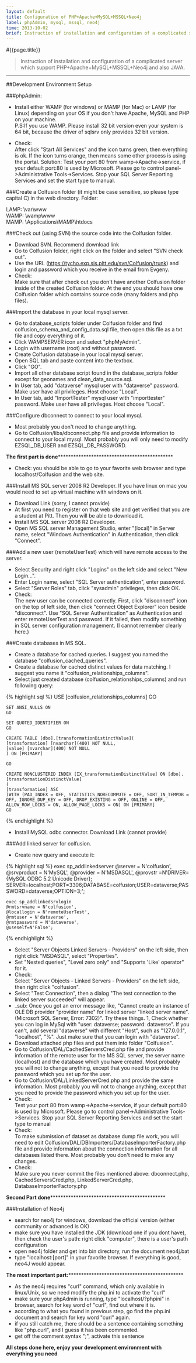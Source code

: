 ```yaml
---
layout: default
title: Configuration of PHP+Apache+MySQL+MSSQL+Neo4j
label: phpAdmin, mysql, mssql, neo4j
time: 2013-10-02
brief: Instruction of installation and configuration of a complicated server which support PHP+Apache+MySQL+MSSQL+Neo4j and also JAVA.
---
```

#{{page.title}}
> Instruction of installation and configuration of a complicated server which support PHP+Apache+MySQL+MSSQL+Neo4j and also JAVA.
**************

##Development Environment Setup
 
###phpAdmin:

- Install either WAMP (for windows) or MAMP (for Mac) or LAMP (for Linux) depending on your OS if you don't have Apache, MySQL and PHP on your machine.  
P.S:If you use WAMP. Please install 32 bit version even your system is 64 bit, because the driver of sqlsrv only provides 32 bit version.

- Check:  
After click "Start All Services" and the icon turns green, then everything is ok. If the icon turns orange, then means some other process is using the portal. Solution: Test your port 80 from wamp->Apache->service, if your default port:80 is used by Microsoft. Please go to control panel->Administrative Tools->Services. Stop your SQL Server Reporting Services and set the start type to manual.

###Create a Colfusion folder (it might be case sensitive, so please type capital C) in the web directory. Folder:

LAMP: \var\www  
WAMP: \wamp\www  
MAMP: \Applications\MAMP\htdocs

###Check out (using SVN) the source code into the Colfusion folder.

- Download SVN. Recommend download link  
- Go to Colfusion folder, right click on the folder and select "SVN check out".  
- Use the URL (https://tycho.exp.sis.pitt.edu/svn/Colfusion/trunk) and login and password which you receive in the email from Evgeny.  
- Check:  
Make sure that after check out you don't have another Colfusion folder inside of the created Colfusion folder. At the end you should have one Colfusion folder which contains source code (many folders and php files).  

###Import the database in your local mysql server.

- Go to database_scripts folder under Colfusion folder and find colfusion_schema_and_config_data.sql file, then open this file as a txt file and copy everything of it.  
- Click WAMPSERVER icon and select "phpMyAdmin".  
- Login with username (root) and without password.  
- Create Colfusion database in your local mysql server.  
- Open SQL tab and paste content into the textbox.  
- Click "GO".  
- Import all other database script found in the database_scripts folder except for geonames and clean_data_source.sql.  
- In User tab, add "dataverse" mysql user with "dataverse" password. Make user have all privileges. Host choose "Local".  
- In User tab, add "ImportTester" mysql user with "importtester" password. Make user have all privileges. Host choose "Local".  

###Configure dbconnect to connect to your local mysql. 

- Most probably you don't need to change anything.  
- Go to Colfusion/libs/dbconnect.php file and provide information to connect to your local mysql. Most probably you will only need to modify EZSQL_DB_USER and EZSQL_DB_PASSWORD.    

**The first part is done***********************************************  

- Check: you should be able to go to your favorite web browser and type localhost/Colfusion and the web site.  

###Install MS SQL server 2008 R2 Developer. If you have linux on mac you would need to set up virtual machine with windows on it.

- Download Link (sorry, I cannot provide)  
- At first you need to register on that web site and get verified that you are a student at Pitt. Then you will be able to download it.  
- Install MS SQL server 2008 R2 Developer.  
- Open MS SQL server Management Studio, enter "(local)" in Server name, select "Windows Authentication" in Authentication, then click "Connect".

###Add a new user (remoteUserTest) which will have remote access to the server.

- Select Security and right click "Logins" on the left side and select "New Login...".  
- Enter Login name, select "SQL Server authentication", enter password.  
- Select "Server Roles" tab, click "sysadmin" privileges, then click OK.  
- Check:  
The new user can be connected correctly. First, click "disconnect" icon on the top of left side, then click "connect Object Explorer" icon beside "disconnect". Use "SQL Server Authentication" as Authentication and enter remoteUserTest and password. If it failed, then modify something in SQL server configuration management. (I cannot remember clearly here.)

###Create databases in MS SQL.

- Create a database for cached queries. I suggest you named the database "colfusion_cached_queries".
- Create a database for cached distinct values for data matching. I suggest you name it "colfusion_relationships_columns".
- Select just created database (colfusion_relationships_columns) and run following query:

{% highlight sql %}
    USE [colfusion_relationships_columns] 
    GO

    SET ANSI_NULLS ON
    GO

    SET QUOTED_IDENTIFIER ON
    GO

    CREATE TABLE [dbo].[transformationDistinctValue](
    [transformation] [nvarchar](400) NOT NULL,
    [value] [nvarchar](400) NOT NULL
    ) ON [PRIMARY]

    GO

    CREATE NONCLUSTERED INDEX [IX_transformationDistinctValue] ON [dbo].[transformationDistinctValue] 
    (
    [transformation] ASC
    )WITH (PAD_INDEX = OFF, STATISTICS_NORECOMPUTE = OFF, SORT_IN_TEMPDB = OFF, IGNORE_DUP_KEY = OFF, DROP_EXISTING = OFF, ONLINE = OFF, ALLOW_ROW_LOCKS = ON, ALLOW_PAGE_LOCKS = ON) ON [PRIMARY]
    GO
{% endhighlight %}

- Install MySQL odbc connector. Download Link (cannot provide)

###Add linked server for colfusion.

- Create new query and execute it:

{% highlight sql %}
    exec sp_addlinkedserver
    @server = N'colfusion',
    @srvproduct = N'MySQL',
    @provider = N'MSDASQL',
	@provstr =N'DRIVER={MySQL ODBC 5.2 Unicode Driver}; SERVER=localhost;PORT=3306;DATABASE=colfusion;USER=dataverse;PASSWORD=dataverse;OPTION=3;';

	exec sp_addlinkedsrvlogin
	@rmtsrvname = N'colfusion',
	@locallogin = N'remoteUserTest',
	@rmtuser = N'dataverse',
	@rmtpassword = N'dataverse',
	@useself=N'False';
{% endhighlight %}

- Select "Server Objects Linked Servers - Providers" on the left side, then right click "MSDASQL", select "Properties".   
- Set "Nested queries", "Level zero only" and "Supports 'Like' operator" for it.  
- Check:   
Select "Server Objects - Linked Servers - Providers" on the left side, then right click "colfusion".  
- Select "Test Connection", then a dialog "The test connection to the linked server succeeded" will appear.  
- _sub: Once you got an error message like, "Cannot create an instance of OLE DB provider "provider name" for linked server "linked server name". (Microsoft SQL Server, Error: 7302)". Try these things. 1, Check whether you can log in MySql with "user: dataverse; password: dataverse". If you can't, add several "dataverse" with different "Host", such as "127.0.0.1", "localhost", "%". Just make sure that you can login with "dataverse".  
- Download attached php files and put them into folder "Colfusion".  
- Go to Colfusion/DAL/CachedServersCred.php file and provide information of the remote user for the MS SQL server, the server name (localhost) and the database which you have created. Most probably you will not to change anything, except that you need to provide the password which you set up for the user.  
- Go to Colfusion/DAL/LinkedServerCred.php and provide the same information. Most probably you will not to change anything, except that you need to provide the password which you set up for the user.  
- Check:  
Test your port 80 from wamp->Apache->service, if your default port:80 is used by Microsoft. Please go to control panel->Administrative Tools->Services. Stop your SQL Server Reporting Services and set the start type to manual  
- Check:  
To make submission of dataset as database dump file work, you will need to edit Colfusion/DAL/DBImporters/DatabaseImporterFactory.php file and provide information about the connection information for all databases listed there. Most probably you don't need to make any changes.  
- Check:  
Make sure you never commit the files mentioned above: dbconnect.php, CachedServersCred.php, LinkedServerCred.php, DatabaseImporterFactory.php

**Second Part done***********************************************  

###Installation of Neo4j

- search for neo4j for windows, download the official version (either community or advanced is OK)  
- make sure you have installed the JDK (download one if you dont have), then check the user's path: right click "computer", there is a user's path configuration  
- open neo4j folder and get into bin directory, run the document neo4j.bat  
- type "localhost:[port]" in your favorite browser. If everything is good, neo4J would appear.

**The most important part:***********************************************  

- As the neo4j requires "curl" command, which only available in linux/Unix, so we need modify the php.ini to activate the "curl"  
- make sure your phpAdmin is running, type "localhost/?phpini" in browser, search for key word of "curl", find out where it is.  
- according to what you found in previous step, go find the php.ini document and search for key word "curl" again.  
- if you still catch me, there should be a sentence containing something like "php.curl", and I guess it has been commented.  
- get off the comment syntax ";", activate this sentence

**All steps done here, enjoy your development environment with everything you need**
